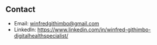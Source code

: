
## Contact
- Email: winfredgithimbo@gmail.com
- LinkedIn: https://www.linkedin.com/in/winfred-githimbo-digitalhealthspecialist/
